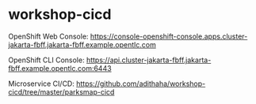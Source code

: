 # workshop-cicd

OpenShift Web Console: 
https://console-openshift-console.apps.cluster-jakarta-fbff.jakarta-fbff.example.opentlc.com

OpenShift CLI Console: 
https://api.cluster-jakarta-fbff.jakarta-fbff.example.opentlc.com:6443

Microservice CI/CD:
https://github.com/adithaha/workshop-cicd/tree/master/parksmap-cicd
